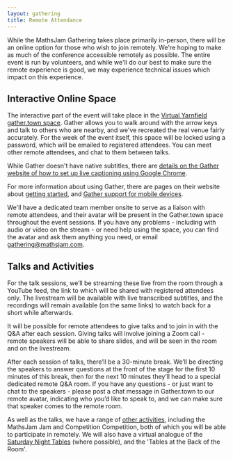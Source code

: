 ```yaml
---
layout: gathering
title: Remote Attendance
---
```


While the MathsJam Gathering takes place primarily in-person, there will be an online option for those who wish to join remotely. We're hoping to make as much of the conference accessible remotely as possible. The entire event is run by volunteers, and while we'll do our best to make sure the remote experience is good, we may experience technical issues which impact on this experience.

## Interactive Online Space

The interactive part of the event will take place in the [Virtual Yarnfield gather.town space](https://app.gather.town/app/MTCdhLpepRbaogJV/virtual-yarnfield). Gather allows you to walk around with the arrow keys and talk to others who are nearby, and we've recreated the real venue fairly accurately. For the week of the event itself, this space will be locked using a password, which will be emailed to registered attendees. You can meet other remote attendees, and chat to them between talks.

While Gather doesn't have native subtitles, there are [details on the Gather website of how to set up live captioning using Google Chrome](https://support.gather.town/hc/en-us/articles/16864885488148-Accessibility-Best-Practices-for-Inclusive-Space-Design#h_01HFW4JZD04JGWS05D8PN9XXVZ).

For more information about using Gather, there are pages on their website about [getting started](https://support.gather.town/hc/en-us/categories/14871434949908-Getting-Started), and [Gather support for mobile devices](https://support.gather.town/hc/en-us/articles/17580563233684-Gather-Mobile-App).

We'll have a dedicated team member onsite to serve as a liaison with remote attendees, and their avatar will be present in the Gather.town space throughout the event sessions. If you have any problems - including with audio or video on the stream - or need help using the space, you can find the avatar and ask them anything you need, or email gathering@mathsjam.com.

## Talks and Activities

For the talk sessions, we’ll be streaming these live from the room through a YouTube feed, the link to which will be shared with registered attendees only. The livestream will be available with live transcribed subtitles, and the recordings will remain available (on the same links) to watch back for a short while afterwards.

It will be possible for remote attendees to give talks and to join in with the Q&A after each session. Giving talks will involve joining a Zoom call - remote speakers will be able to share slides, and will be seen in the room and on the livestream.

After each session of talks, there’ll be a 30-minute break. We’ll be directing the speakers to answer questions at the front of the stage for the first 10 minutes of this break, then for the next 10 minutes they’ll head to a special dedicated remote Q&A room. If you have any questions - or just want to chat to the speakers - please post a chat message in Gather.town to our remote avatar, indicating who you’d like to speak to, and we can make sure that speaker comes to the remote room.

As well as the talks, we have a range of [other activities]({{site.url}}/gathering/uk/whats-on/activities), including the MathsJam Jam and Competition Competition, both of which you will be able to participate in remotely. We will also have a virtual analogue of the [Saturday Night Tables]({{site.url}}/gathering/uk/whats-on/saturday-night-tables) (where possible), and the 'Tables at the Back of the Room'.
